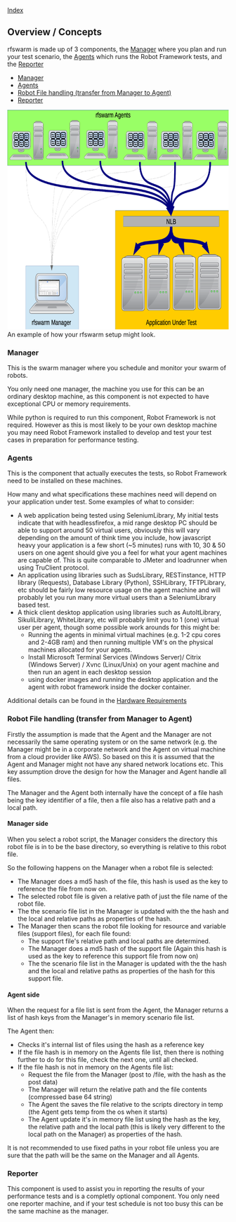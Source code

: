 
[Index](README.md)

## Overview / Concepts

rfswarm is made up of 3 components, the [Manager](rfswarm_manager.md) where you plan and run your test scenario, the [Agents](rfswarm_agent.md) which runs the Robot Framework tests, and the [Reporter](rfswarm_reporter.md)

- [Manager](#manager)
- [Agents](#Agents)
- [Robot File handling (transfer from Manager to Agent)](#robot-file-handling-transfer-from-manager-to-agent)
- [Reporter](#Reporter)


<kbd>
<img align="centre" height="500" src="Images/Manager&Agent_Example.png">
</kbd><br>
An example of how your rfswarm setup might look.

### Manager

This is the swarm manager where you schedule and monitor your swarm of robots.

You only need one manager, the machine you use for this can be an ordinary desktop machine, as this component is not expected to have exceptional CPU or memory requirements.

While python is required to run this component, Robot Framework is not required. However as this is most likely to be your own desktop machine you may need Robot Framework installed to develop and test your test cases in preparation for performance testing.


### Agents

This is the component that actually executes the tests, so Robot Framework need to be installed on these machines.

How many and what specifications these machines need will depend on your application under test. Some examples of what to consider:

 - A web application being tested using SeleniumLibrary, My initial tests indicate that with headlessfirefox, a mid range desktop PC should be able to support around 50 virtual users, obviously this will vary depending on the amount of think time you include, how javascript heavy your application is a few short (~5 minutes) runs with 10, 30 & 50 users on one agent should give you a feel for what your agent machines are capable of. This is quite comparable to JMeter and loadrunner when using TruClient protocol.
 - An application using libraries such as SudsLibrary, RESTinstance, HTTP library (Requests), Database Library (Python), SSHLibrary, TFTPLibrary, etc should be fairly low resource usage on the agent machine and will probably let you run many more virtual users than a SeleniumLibrary based test.
 - A thick client desktop application using libraries such as AutoItLibrary, SikuliLibrary, WhiteLibrary, etc will probably limit you to 1 (one) virtual user per agent, though some possible work arounds for this might be:
 	* Running the agents in minimal virtual machines (e.g. 1-2 cpu cores and 2-4GB ram) and then running multiple VM's on the physical machines allocated for your agents.
	* Install Microsoft Terminal Services (Windows Server)/ Citrix (Windows Server) / Xvnc (Linux/Unix) on your agent machine and then run an agent in each desktop session
	* using docker images and running the desktop application and the agent with robot framework inside the docker container.

Additional details can be found in the [Hardware Requirements](HardwareRequirements.md#Agents)

### Robot File handling (transfer from Manager to Agent)

Firstly the assumption is made that the Agent and the Manager are not necessarily the same operating system or on the same network (e.g. the Manager might be in a corporate network and the Agent on virtual machine from a cloud provider like AWS). So based on this it is assumed that the Agent and Manager might not have any shared network locations etc. This key assumption drove the design for how the Manager and Agent handle all files.

The Manager and the Agent both internally have the concept of a file hash being the key identifier of a file, then a file also has a relative path and a local path.

#### Manager side
When you select a robot script, the Manager considers the directory this robot file is in to be the base directory, so everything is relative to this robot file.

So the following happens on the Manager when a robot file is selected:
- The Manager does a md5 hash of the file, this hash is used as the key to reference the file from now on.
- The selected robot file is given a relative path of just the file name of the robot file.
- The the scenario file list in the Manager is updated with the the hash and the local and relative paths as properties of the hash.
- The Manager then scans the robot file looking for resource and variable files (support files), for each file found:
	- The support file's relative path and local paths are determined.
	- The Manager does a md5 hash of the support file (Again this hash is used as the key to reference this support file from now on)
	- The the scenario file list in the Manager is updated with the the hash and the local and relative paths as properties of the hash for this support file.

#### Agent side
When the request for a file list is sent from the Agent, the Manager returns a list of hash keys from the Manager's in memory scenario file list.

The Agent then:
- Checks it's internal list of files using the hash as a reference key
- If the file hash is in memory on the Agents file list, then there is nothing further to do for this file, check the next one, until all checked.
- If the file hash is not in memory on the Agents file list:
	- Request the file from the Manager (post to /file, with the hash as the post data)
	- The Manager will return the relative path and the file contents (compressed base 64 string)
	- The Agent the saves the file relative to the scripts directory in temp (the Agent gets temp from the os when it starts)
	- The Agent update it's in memory file list using the hash as the key, the relative path and the local path (this is likely very different to the local path on the Manager) as properties of the hash.

It is not recommended to use fixed paths in your robot file unless you are sure that the path will be the same on the Manager and all Agents.


### Reporter

This component is used to assist you in reporting the results of your performance tests and is a completly optional component. You only need one reporter machine, and if your test schedule is not too busy this can be the same machine as the manager.
